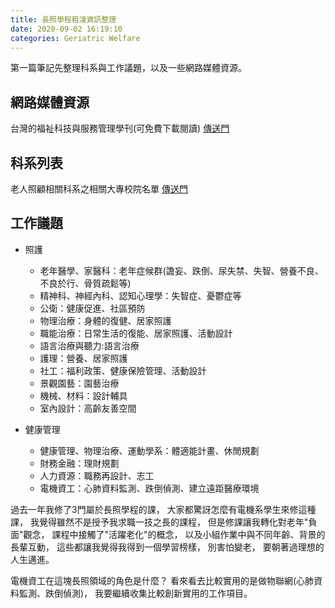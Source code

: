 ```yaml
---
title: 長照學程粗淺資訊整理
date: 2020-09-02 16:19:10
categories: Geriatric Welfare
---
```


第一篇筆記先整理科系與工作議題，以及一些網路媒體資源。
<!-- more -->

## 網路媒體資源
台灣的福祉科技與服務管理學刊(可免費下載閱讀) [傳送門](http://journal.gerontechnology.org.tw/)

## 科系列表
老人照顧相關科系之相關大專校院名單 [傳送門](https://ulist.moe.gov.tw/Query/AjaxQuery/Discipline/0921)

## 工作議題

* 照護
  * 老年醫學、家醫科：老年症候群(譫妄、跌倒、尿失禁、失智、營養不良、不良於行、骨質疏鬆等)
  * 精神科、神經內科、認知心理學：失智症、憂鬱症等
  * 公衛：健康促進、社區預防
  * 物理治療：身體的復健、居家照護
  * 職能治療：日常生活的復能、居家照護、活動設計
  * 語言治療與聽力:語言治療
  * 護理：營養、居家照護
  * 社工：福利政策、健康保險管理、活動設計
  * 景觀園藝：園藝治療
  * 機械、材料：設計輔具
  * 室內設計：高齡友善空間

* 健康管理
  * 健康管理、物理治療、運動學系：體適能計畫、休閒規劃
  * 財務金融：理財規劃
  * 人力資源：職務再設計、志工
  * 電機資工：心肺資料監測、跌倒偵測、建立遠距醫療環境


過去一年我修了3門屬於長照學程的課，
大家都驚訝怎麼有電機系學生來修這種課，
我覺得雖然不是授予我求職一技之長的課程，
但是修課讓我轉化對老年"負面"觀念，
課程中接觸了"活躍老化"的概念，
以及小組作業中與不同年齡、背景的長輩互動，
這些都讓我覺得我得到一個學習榜樣，
別害怕變老，
要朝著過理想的人生邁進。

電機資工在這塊長照領域的角色是什麼？
看來看去比較實用的是做物聯網(心肺資料監測、跌倒偵測)，
我要繼續收集比較創新實用的工作項目。